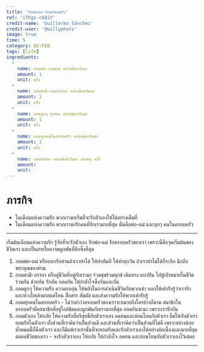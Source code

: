 ```yaml
---
title: 'รักตัวเอง-รักครอบครัว'
ref: 'ifhgv-c6QiY'
credit-name: 'Guillermo Sánchez'
credit-user: '@willyphots'
image: true
time: 5
category: 02:FEB
tags: [life]
ingredients:
  -
    name: กอดพ่อ-กอดแม่ อย่างน้อยวันละ
    amount: 1
    unit: ครั้ง
  -
    name: กอดสามี-กอดภรรยา อย่างน้อยวันละ
    amount: 1
    unit: ครั้ง
  -
    name: กอดลูกๆ ทุกคน อย่างน้อยวันละ
    amount: 1
    unit: ครั้ง
  -
    name: กอดทุกคนในครอบครัว อย่างน้อยวันละ
    amount: 1
    unit: ครั้ง
  -
    name: กอดตัวเอง อย่างน้อยวันละ หลายๆ ครั้ง
    amount:
    unit:
---
```


# ภารกิจ
 - ในเดือนแห่งความรัก พวกเรามาเริ่มที่จะรักตัวเองให้ได้อย่างเต็มที่
 - ในเดือนแห่งความรัก พวกเรามารักคนที่รักเรามากที่สุด นั่นคือพ่อ-แม่ และทุกๆ คนในครอบครัว

---
เริ่มต้นเดือนแห่งความรัก รู้จักที่จะรักตัวเอง รักพ่อ-แม่ รักครอบครัวของเรา เพราะนี่คือจุดเริ่มต้นของชีวิตเรา และเป็นสายใยความผูกพันที่ลึกซึ้งที่สุด

1. กอดพ่อ-แม่ หรือบอกรักท่านถ้าเราทำได้ ให้ทำทันที ให้ทำทุกวัน ถ้าเราทำไม่ได้ก็ระลึก นึกถึงพระคุณของท่าน
2. กอดสามี-ภรรยา หรือคู่ชีวิตที่อยู่กับเรามา ร่วมสุขร่วมทุกข์ เดินทาง แบ่งปัน ไปสู่เป้าหมายในชีวิตร่วมกัน ช่วยกัน รักกัน กอดกัน ให้กำลังใจซึ่งกันและกัน
3. กอดลูกๆ ให้ความรัก ความอบอุ่น ให้พลังในการดำเนินชีวิตกับพวกเค้า บอกให้เค้ารับรู้ว่าเรารัก และห่วงใยเค้ามากแค่ไหน สื่อสาร สัมผัส และส่งความรักให้พวกเค้ารับรู้
4. กอดทุกคนในครอบครัว - ไม่ว่าคำว่าครอบครัวของเราจะหมายถึงใครบ้างก็ตาม สมาชิกในครอบครัวคือสมาชิกที่อยู่ใกล้ชิดและผูกพันกับเรามากที่สุด กอดกันซะนะ เพราะเรารักกัน
5. กอดตัวเอง ให้อภัย ให้ความรักที่บริสุทธิ์กับตัวเราเอง อดทนและอ่อนโยนกับตัวเรา ยิ้มให้กับตัวเรา ยอมรับในตัวเรา ทั้งส่วนที่เราคิดว่าเป็นส่วนดี และส่วนที่เราคิดว่าเป็นส่วนที่ไม่ดี เพราะอย่างน้อยทั้งหมดนี้ก็คือตัวเรา และก็มีแต่เราเท่านั้นที่จะยอมรับและรักตัวเราเองได้อย่างต่อเนื่องและมากที่สุดตลอดชีวิตของเรา - จงรักตัวเราเอง ให้อภัย ให้กำลังใจ อดทน และอ่อนโยนกับตัวเราเองไว้เสมอ

---
